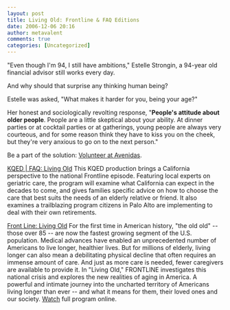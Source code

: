 ```yaml
---
layout: post
title: Living Old: Frontline & FAQ Editions
date: 2006-12-06 20:16
author: metavalent
comments: true
categories: [Uncategorized]
---
```

"Even though I'm 94, I still have ambitions," Estelle Strongin, a 94-year old financial advisor still works every day.

And why should that surprise any thinking human being?

Estelle was asked, "What makes it harder for you, being your age?"

Her honest and sociologically revolting response, "<strong>People's attitude about older people</strong>. People are a little skeptical about your ability. At dinner parties or at cocktail parties or at gatherings, young people are always very courteous, and for some reason think they have to kiss you on the cheek, but they're very anxious to go on to the next person."

Be a part of the solution: <a href="http://www.avenidas.org/site.php?page=volunteering" target="_blank">Volunteer at Avenidas</a>.

<a href="http://www.kqed.org/programs/tv/program-landing.jsp?progID=15050" target="_blank">KQED | FAQ: Living Old</a>
This KQED production brings a California perspective to the national Frontline episode. Featuring local experts on geriatric care, the program will examine what California can expect in the decades to come, and gives families specific advice on how to choose the care that best suits the needs of an elderly relative or friend. It also examines a trailblazing program citizens in Palo Alto are implementing to deal with their own retirements.

<a href="http://www.pbs.org/wgbh/pages/frontline/livingold/" target="_blank">Front Line: Living Old</a>
For the first time in American history, "the old old" -- those over 85 -- are now the fastest growing segment of the U.S. population. Medical advances have enabled an unprecedented number of Americans to live longer, healthier lives. But for millions of elderly, living longer can also mean a debilitating physical decline that often requires an immense amount of care. And just as more care is needed, fewer caregivers are available to provide it. In "Living Old," FRONTLINE investigates this national crisis and explores the new realities of aging in America. A powerful and intimate journey into the uncharted territory of Americans living longer than ever -- and what it means for them, their loved ones and our society. <a href="http://www.pbs.org/wgbh/pages/frontline/livingold/view/" target="_blank">Watch</a> full program online.

